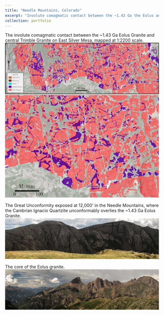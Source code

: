 ```yaml
---
title: "Needle Mountains, Colorado"
excerpt: "Involute comagmatic contact between the ~1.43 Ga the Eolus and Trimble granites.<br/><img src='/images/EaInset.jpg'>"
collection: portfolio
---
```


The involute comagmatic contact between the ~1.43 Ga Eolus Granite and central Trimble Granite on East Silver Mesa, mapped at 1:2200 scale.
<a href='/images/EaMap.jpg'><img src='/images/EaMap.jpg'></a>
<a href='/images/EaInset.jpg'><img src='/images/EaInset.jpg'></a>

The Great Unconformity exposed at 12,000' in the Needle Mountains, where the Cambrian Ignacio Quartzite unconformably overlies the ~1.43 Ga Eolus Granite.
<a href='/images/Eolus1.jpg'><img src='/images/Eolus1.jpg'></a>

The core of the Eolus granite.
<a href='/images/Eolus2.jpg'><img src='/images/Eolus2.jpg'></a>
